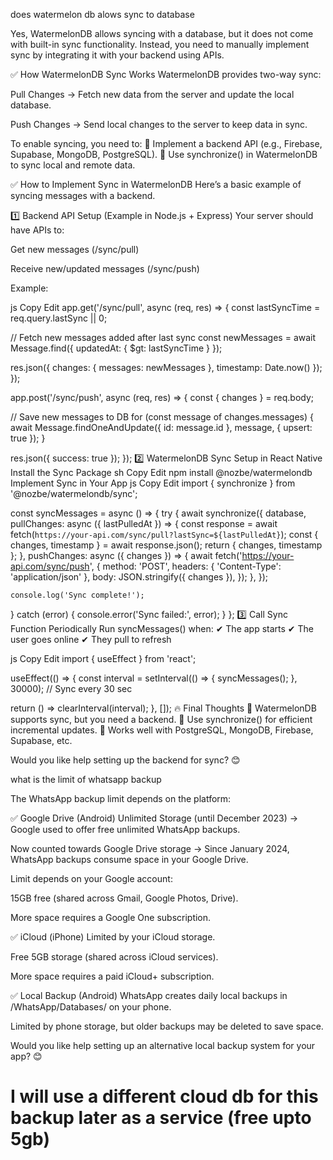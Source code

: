 does watermelon db alows sync to database


Yes, WatermelonDB allows syncing with a database, but it does not come with built-in sync functionality. Instead, you need to manually implement sync by integrating it with your backend using APIs.

✅ How WatermelonDB Sync Works
WatermelonDB provides two-way sync:

Pull Changes → Fetch new data from the server and update the local database.

Push Changes → Send local changes to the server to keep data in sync.

To enable syncing, you need to:
🔹 Implement a backend API (e.g., Firebase, Supabase, MongoDB, PostgreSQL).
🔹 Use synchronize() in WatermelonDB to sync local and remote data.

✅ How to Implement Sync in WatermelonDB
Here’s a basic example of syncing messages with a backend.

1️⃣ Backend API Setup (Example in Node.js + Express)
Your server should have APIs to:

Get new messages (/sync/pull)

Receive new/updated messages (/sync/push)

Example:

js
Copy
Edit
app.get('/sync/pull', async (req, res) => {
  const lastSyncTime = req.query.lastSync || 0;
  
  // Fetch new messages added after last sync
  const newMessages = await Message.find({ updatedAt: { $gt: lastSyncTime } });

  res.json({ changes: { messages: newMessages }, timestamp: Date.now() });
});

app.post('/sync/push', async (req, res) => {
  const { changes } = req.body;

  // Save new messages to DB
  for (const message of changes.messages) {
    await Message.findOneAndUpdate({ id: message.id }, message, { upsert: true });
  }

  res.json({ success: true });
});
2️⃣ WatermelonDB Sync Setup in React Native
Install the Sync Package
sh
Copy
Edit
npm install @nozbe/watermelondb
Implement Sync in Your App
js
Copy
Edit
import { synchronize } from '@nozbe/watermelondb/sync';

const syncMessages = async () => {
  try {
    await synchronize({
      database,
      pullChanges: async ({ lastPulledAt }) => {
        const response = await fetch(`https://your-api.com/sync/pull?lastSync=${lastPulledAt}`);
        const { changes, timestamp } = await response.json();
        return { changes, timestamp };
      },
      pushChanges: async ({ changes }) => {
        await fetch('https://your-api.com/sync/push', {
          method: 'POST',
          headers: { 'Content-Type': 'application/json' },
          body: JSON.stringify({ changes }),
        });
      },
    });

    console.log('Sync complete!');
  } catch (error) {
    console.error('Sync failed:', error);
  }
};
3️⃣ Call Sync Function Periodically
Run syncMessages() when: ✔ The app starts
✔ The user goes online
✔ They pull to refresh

js
Copy
Edit
import { useEffect } from 'react';

useEffect(() => {
  const interval = setInterval(() => {
    syncMessages();
  }, 30000); // Sync every 30 sec

  return () => clearInterval(interval);
}, []);
🔥 Final Thoughts
🚀 WatermelonDB supports sync, but you need a backend.
🔹 Use synchronize() for efficient incremental updates.
🔹 Works well with PostgreSQL, MongoDB, Firebase, Supabase, etc.

Would you like help setting up the backend for sync? 😊

what is the limit of whatsapp backup


The WhatsApp backup limit depends on the platform:

✅ Google Drive (Android)
Unlimited Storage (until December 2023) → Google used to offer free unlimited WhatsApp backups.

Now counted towards Google Drive storage → Since January 2024, WhatsApp backups consume space in your Google Drive.

Limit depends on your Google account:

15GB free (shared across Gmail, Google Photos, Drive).

More space requires a Google One subscription.

✅ iCloud (iPhone)
Limited by your iCloud storage.

Free 5GB storage (shared across iCloud services).

More space requires a paid iCloud+ subscription.

✅ Local Backup (Android)
WhatsApp creates daily local backups in /WhatsApp/Databases/ on your phone.

Limited by phone storage, but older backups may be deleted to save space.

Would you like help setting up an alternative local backup system for your app? 😊


# I will use a different cloud db for this backup later as a service (free upto 5gb)